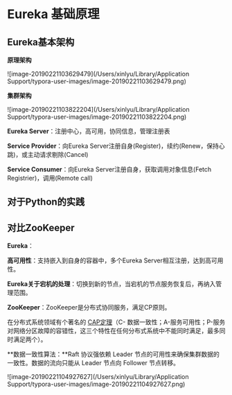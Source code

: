 # Eureka 基础原理

## Eureka基本架构

**原理架构**

![image-20190221103629479](/Users/xinlyu/Library/Application Support/typora-user-images/image-20190221103629479.png)

**集群架构**

![image-20190221103822204](/Users/xinlyu/Library/Application Support/typora-user-images/image-20190221103822204.png)

**Eureka Server**：注册中心，高可用，协同信息，管理注册表

**Service Provider**：向Eureka Server注册自身(Register)，续约(Renew，保持心跳)，或主动请求剔除(Cancel)

**Service Consumer**：向Eureka Server注册自身，获取调用对象信息(Fetch Registrier)，调用(Remote call)



## 对于Python的实践





## 对比ZooKeeper

**Eureka**：

**高可用性**：支持嵌入到自身的容器中，多个Eureka Server相互注册，达到高可用性。

**Eureka关于宕机的处理**：切换到新的节点，当宕机的节点服务恢复后，再纳入管理范围。



**ZooKeeper**：ZooKeeper是分布式协同服务，满足CP原则。

在分布式系统领域有个著名的 [CAP定理](http://zh.wikipedia.org/wiki/CAP%E5%AE%9A%E7%90%86)（C- 数据一致性；A-服务可用性；P-服务对网络分区故障的容错性，这三个特性在任何分布式系统中不能同时满足，最多同时满足两个）。

**数据一致性算法：**Raft 协议强依赖 Leader 节点的可用性来确保集群数据的一致性。数据的流向只能从 Leader 节点向 Follower 节点转移。

![image-20190221104927627](/Users/xinlyu/Library/Application Support/typora-user-images/image-20190221104927627.png)